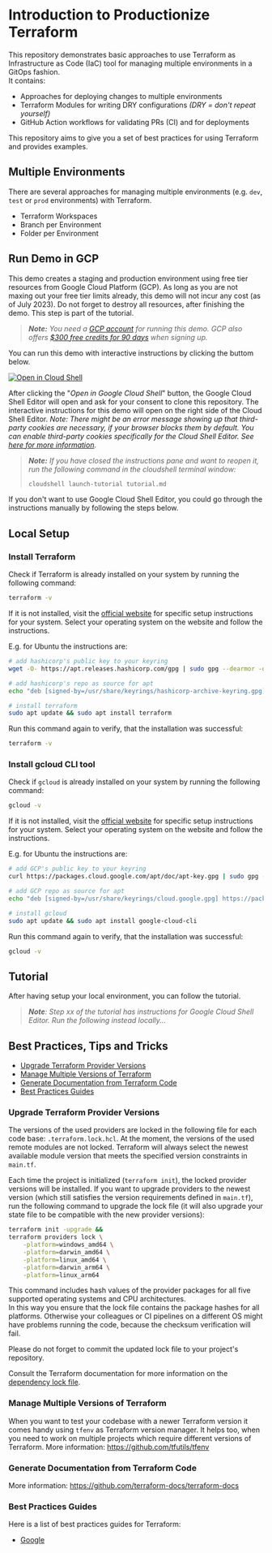 # Introduction to Productionize Terraform

This repository demonstrates basic approaches to use Terraform as Infrastructure as Code (IaC) tool for managing multiple environments in a GitOps fashion.  
It contains:
* Approaches for deploying changes to multiple environments
* Terraform Modules for writing DRY configurations *(DRY = don't repeat yourself)*
* GitHub Action workflows for validating PRs (CI) and for deployments

This repository aims to give you a set of best practices for using Terraform and provides examples.

## Multiple Environments
There are several approaches for managing multiple environments (e.g. `dev`, `test` or `prod` environments) with Terraform.
* Terraform Workspaces
* Branch per Environment
* Folder per Environment


## Run Demo in GCP

This demo creates a staging and production environment using free tier resources from Google Cloud Platform (GCP). As long as you are not maxing out your free tier limits already, this demo will not incur any cost (as of July 2023). Do not forget to destroy all resources, after finishing the demo. This step is part of the tutorial.

> ***Note:** You need a [GCP account](https://console.cloud.google.com/freetrial) for running this demo. GCP also offers [$300 free credits for 90 days](https://cloud.google.com/free/docs/free-cloud-features#free-trial) when signing up.*

You can run this demo with interactive instructions by clicking the buttom below.

[![Open in Cloud Shell](https://gstatic.com/cloudssh/images/open-btn.svg)](https://shell.cloud.google.com/cloudshell/editor?cloudshell_git_repo=https://github.com/LoHertel/terraform-demo&cloudshell_git_branch=main&cloudshell_tutorial=tutorial.md)

After clicking the "*Open in Google Cloud Shell*" button, the Google Cloud Shell Editor will open and ask for your consent to clone this repository. The interactive instructions for this demo will open on the right side of the Cloud Shell Editor.
*Note: There might be an error message showing up that third-party cookies are necessary, if your browser blocks them by default. You can enable third-party cookies specifically for the Cloud Shell Editor. See [here for more information](https://cloud.google.com/code/docs/shell/limitations#private_browsing_and_disabled_third-party_cookies).*

> ***Note:** If you have closed the instructions pane and want to reopen it, run the following command in the cloudshell terminal window:*
> ```sh
> cloudshell launch-tutorial tutorial.md
> ```

If you don't want to use Google Cloud Shell Editor, you could go through the instructions manually by following the steps below.



## Local Setup

### Install Terraform
Check if Terraform is already installed on your system by running the following command:
```bash
terraform -v
```

If it is not installed, visit the [official website](https://developer.hashicorp.com/terraform/downloads) for specific setup instructions for your system.
Select your operating system on the website and follow the instructions.

E.g. for Ubuntu the instructions are:
```bash
# add hashicorp's public key to your keyring
wget -O- https://apt.releases.hashicorp.com/gpg | sudo gpg --dearmor -o /usr/share/keyrings/hashicorp-archive-keyring.gpg
```

```bash
# add hashicorp's repo as source for apt
echo "deb [signed-by=/usr/share/keyrings/hashicorp-archive-keyring.gpg] https://apt.releases.hashicorp.com $(lsb_release -cs) main" | sudo tee /etc/apt/sources.list.d/hashicorp.list
```

```bash
# install terraform
sudo apt update && sudo apt install terraform
```

Run this command again to verify, that the installation was successful:
```bash
terraform -v
```

### Install gcloud CLI tool

Check if `gcloud` is already installed on your system by running the following command:
```bash
gcloud -v
```

If it is not installed, visit the [official website](https://cloud.google.com/sdk/docs/install) for specific setup instructions for your system.
Select your operating system on the website and follow the instructions.

E.g. for Ubuntu the instructions are:
```bash
# add GCP's public key to your keyring
curl https://packages.cloud.google.com/apt/doc/apt-key.gpg | sudo gpg --dearmor -o /usr/share/keyrings/cloud.google.gpg
```

```bash
# add GCP repo as source for apt
echo "deb [signed-by=/usr/share/keyrings/cloud.google.gpg] https://packages.cloud.google.com/apt cloud-sdk main" | sudo tee -a /etc/apt/sources.list.d/google-cloud-sdk.list
```

```bash
# install gcloud
sudo apt update && sudo apt install google-cloud-cli
```

Run this command again to verify, that the installation was successful:
```bash
gcloud -v
```

## Tutorial

After having setup your local environment, you can follow the tutorial.

> ***Note**: Step xx of the tutorial has instructions for Google Cloud Shell Editor. Run the following instead locally...*


## Best Practices, Tips and Tricks

* [Upgrade Terraform Provider Versions](#upgrade-terraform-provider-versions)
* [Manage Multiple Versions of Terraform](#manage-multiple-versions-of-terraform)
* [Generate Documentation from Terraform Code](#generate-documentation-from-terraform-code)
* [Best Practices Guides](#best-practices-guides)

### Upgrade Terraform Provider Versions

The versions of the used providers are locked in the following file for each code base: `.terraform.lock.hcl`. 
At the moment, the versions of the used remote modules are not locked. Terraform will always select the newest available module version that meets the specified version constraints in `main.tf`. 

Each time the project is initialized (`terraform init`), the locked provider versions will be installed.
If you want to upgrade providers to the newest version (which still satisfies the version requirements defined in `main.tf`), run the following command to upgrade the lock file (it will also upgrade your state file to be compatible with the new provider versions):
```bash
terraform init -upgrade &&
terraform providers lock \
    -platform=windows_amd64 \
    -platform=darwin_amd64 \
    -platform=linux_amd64 \
    -platform=darwin_arm64 \
    -platform=linux_arm64
```
This command includes hash values of the provider packages for all five supported operating systems and CPU architectures.  
In this way you ensure that the lock file contains the package hashes for all platforms. Otherwise your colleagues or CI pipelines on a different OS might have problems running the code, because the checksum verification will fail.

Please do not forget to commit the updated lock file to your project's repository.

Consult the Terraform documentation for more information on the [dependency lock file](https://developer.hashicorp.com/terraform/language/files/dependency-lock).

### Manage Multiple Versions of Terraform

When you want to test your codebase with a newer Terraform version it comes handy using `tfenv` as Terraform version manager. It helps too, when you need to work on multiple projects which require different versions of Terraform.
More information: https://github.com/tfutils/tfenv 

### Generate Documentation from Terraform Code

More information: https://github.com/terraform-docs/terraform-docs

### Best Practices Guides

Here is a list of best practices guides for Terraform:

* [Google](https://cloud.google.com/docs/terraform/best-practices-for-terraform)